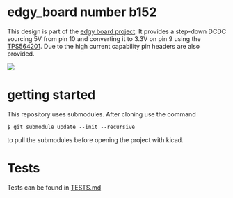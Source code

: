 # edgy_board number b152
This design is part of the [edgy board project](https://github.com/skunkforce/edgy_boards). It provides a step-down DCDC sourcing 5V from pin 10 and converting it to 3.3V on pin 9 using the [TPS564201](https://datasheet.lcsc.com/lcsc/2010141804_Texas-Instruments-TPS564201DDCR_C464812.pdf). Due to the high current capability pin headers are also provided.


![](/board/board.png)

# getting started
This repository uses submodules. After cloning use the command 

```$ git submodule update --init --recursive```

to pull the submodules before opening the project with kicad. 

# Tests
Tests can be found in [TESTS.md](TESTS.md)

